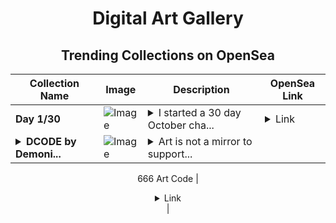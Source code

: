 <div align="center">

# Digital Art Gallery

## Trending Collections on OpenSea

| Collection Name                       | Image                                                                                     | Description                       | OpenSea Link                                                                                          |
|---------------------------------------|-------------------------------------------------------------------------------------------|-----------------------------------|--------------------------------------------------------------------------------------------------------|
| **Day 1/30** | ![Image](https://i.seadn.io/s/raw/files/3801581b9206af5a367a5d06ef27cc22.jpg?w=500&auto=format?w=200&auto=format) | <details><summary>I started a 30 day October cha...</summary>I started a 30 day October challenge and this is day 1</details> | <details><summary>Link</summary>[Day 1/30](https://opensea.io/collection/day-1-30)</details> |
| **<details><summary>DCODE by Demoni...</summary>DCODE by Demonic Tomato</details>** | ![Image](https://i.seadn.io/s/raw/files/92e027368545c2418ef55465aba6f90a.png?w=500&auto=format?w=200&auto=format) | <details><summary>Art is not a mirror to support...</summary>Art is not a mirror to support society, but a hammer to shape it into a code

666 Art Code</details> | <details><summary>Link</summary>[DCODE by Demonic Tomato](https://opensea.io/collection/dcode-by-demonic-tomato)</details> |

</div>